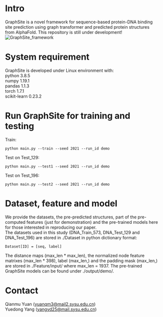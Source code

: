 # Intro  
GraphSite is a novel framework for sequence-based protein-DNA binding site prediction using graph transformer and predicted protein structures from AlphaFold. This repository is still under development!  
![GraphSite_framework](https://github.com/biomed-AI/GraphSite/blob/master/IMG/GraphSite_framework.png)

# System requirement  
GraphSite is developed under Linux environment with:  
python  3.8.5  
numpy  1.19.1  
pandas  1.1.3  
torch  1.7.1  
scikit-learn  0.23.2  

# Run GraphSite for training and testing  
Train:  
```
python main.py --train --seed 2021 --run_id demo
```
Test on Test_129:  
```
python main.py --test1 --seed 2021 --run_id demo
```
Test on Test_196:  
```
python main.py --test2 --seed 2021 --run_id demo
```

# Dataset, feature and model  
We provide the datasets, the pre-predicted structures, part of the pre-computed features (just for demonstration) and the pre-trained models here for those interested in reproducing our paper.  
The datasets used in this study (DNA_Train_573, DNA_Test_129 and DNA_Test_196) are stored in ./Dataset in python dictionary format:  
```
Dataset[ID] = [seq, label]
```
The distance maps (max_len * max_len), the normalized node feature matrixes (max_len * 398), label (max_len,) and the padding mask (max_len,) are stored in ./Feature/input/ where max_len = 1937.
The pre-trained GraphSite models can be found under ./output/demo/.  

# Contact   
Qianmu Yuan (yuanqm3@mail2.sysu.edu.cn)  
Yuedong Yang (yangyd25@mail.sysu.edu.cn)
